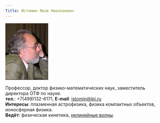 ```yaml
---
Title: Истомин Яков Николаевич
---
```


![Истомин Яков Николаевич](images/IstominYaN.jpg)

Профессор, доктор физико-математических наук, заместитель директора ОТФ по науке.<br>
**тел.**: +7(499)132-6171, **E-mail**: [istomin@lpi.ru](mailto:istomin@lpi.ru)<br>
**Интересы**: плазменная астрофизика, физика компактных объектов, ионосферная физика.<br>
**Ведёт**: физическая кинетика, [нелинейные волны](%base_url%?study%2Fplan%2Fnonlin).
